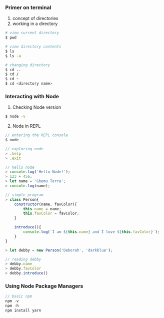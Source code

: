 ### Primer on terminal
1. concept of directories
2. working in a directory

``` bash
# view current directory
$ pwd
```

``` bash
# view directory contents
$ ls 
$ ls -a
```

``` bash
# changing directory
$ cd ..
$ cd /
$ cd ~
$ cd <directory name>
```

### Interacting with Node
1. Checking Node version
``` bash
$ node -v
```

2. Node in REPL

``` js
// entering the REPL console
$ node

// exploring node
> .help
> .exit
```

``` js
// hello node
> console.log('Hello Node!');
> 123 + 456;
> let name = 'Gbemu Terra';
> console.log(name);
```

``` js
// simple program
> class Person{
    constructor(name, favColor){
        this.name = name;
        this.favColor = favColor;
    }

    introduce(){
        console.log(`I am ${this.name} and I love ${this.favColor}`);
    }
}

> let debby = new Person('Deborah', 'darkblue');

// reading debby
> debby.name
> debby.favColor
> debby.introduce()
```

### Using Node Package Managers
``` js
// basic npm
npm -v
npm -h
npm install yarn
```
